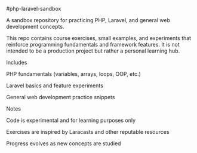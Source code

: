 #php-laravel-sandbox

A sandbox repository for practicing PHP, Laravel, and general web development concepts.

This repo contains course exercises, small examples, and experiments that reinforce programming fundamentals and framework features. It is not intended to be a production project but rather a personal learning hub.

Includes

PHP fundamentals (variables, arrays, loops, OOP, etc.)

Laravel basics and feature experiments

General web development practice snippets

Notes

Code is experimental and for learning purposes only

Exercises are inspired by Laracasts and other reputable resources

Progress evolves as new concepts are studied
